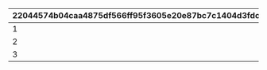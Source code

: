 |22044574b04caa4875df566ff95f3605e20e87bc7c1404d3fdcb6e4cdf967995|4f6fcb279ec8955d73e6d0439d61d6c498c06a5bf7d3440910bfd083b68ac37c|e9f9e35089660cdae5ed0b1f154d2344ba2081ff6baa6969512f190410837fc7|
| --- | --- | --- |
|1|1|106901|
|2|1|126401|
|3|2|126401|